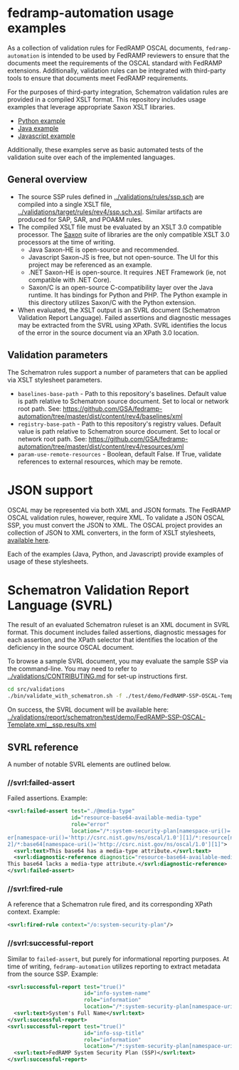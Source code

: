 # fedramp-automation usage examples

As a collection of validation rules for FedRAMP OSCAL documents, `fedramp-automation` is intended to be used by FedRAMP reviewers to ensure that the documents meet the requirements of the OSCAL standard with FedRAMP extensions. Additionally, validation rules can be integrated with third-party tools to ensure that documents meet FedRAMP requirements.

For the purposes of third-party integration, Schematron validation rules are provided in a compiled XSLT format. This repository includes usage examples that leverage appropriate Saxon XSLT libraries.

- [Python example](./python/README.md)
- [Java example](./java/README.md)
- [Javascript example](./javascript/README.md)

Additionally, these examples serve as basic automated tests of the validation suite over each of the implemented languages.

## General overview

- The source SSP rules defined in [../validations/rules/ssp.sch](../validations/rules/ssp.sch) are compiled into a single XSLT file, [../validations/target/rules/rev4/ssp.sch.xsl](../validations/target/rules/rev4/ssp.sch.xsl). Similar artifacts are produced for SAP, SAR, and POA&M rules.
- The compiled XSLT file must be evaluated by an XSLT 3.0 compatible processor. The [Saxon](https://www.saxonica.com/) suite of libraries are the only compatible XSLT 3.0 processors at the time of writing.
  - Java Saxon-HE is open-source and recommended.
  - Javascript Saxon-JS is free, but not open-source. The UI for this project may be referenced as an example.
  - .NET Saxon-HE is open-source. It requires .NET Framework (ie, not compatible with .NET Core).
  - Saxon/C is an open-source C-compatibility layer over the Java runtime. It has bindings for Python and PHP. The Python example in this directory utilizes Saxon/C with the Python extension.
- When evaluated, the XSLT output is an SVRL document (Schematron Validation Report Language). Failed assertions and diagnostic messages may be extracted from the SVRL using XPath. SVRL identifies the locus of the error in the source document via an XPath 3.0 location.

## Validation parameters

The Schematron rules support a number of parameters that can be applied via XSLT stylesheet parameters.

- `baselines-base-path` - Path to this repository's baselines. Default value is path relative to Schematron source document. Set to local or network root path. See: https://github.com/GSA/fedramp-automation/tree/master/dist/content/rev4/baselines/xml
- `registry-base-path` - Path to this repository's registry values. Default value is path relative to Schematron source document. Set to local or network root path. See: https://github.com/GSA/fedramp-automation/tree/master/dist/content/rev4/resources/xml
- `param-use-remote-resources` - Boolean, default False. If True, validate references to external resources, which may be remote.

# JSON support

OSCAL may be represented via both XML and JSON formats. The FedRAMP OSCAL validation rules, however, require XML. To validate a JSON OSCAL SSP, you must convert the JSON to XML. The OSCAL project provides an collection of JSON to XML converters, in the form of XSLT stylesheets, [available here](https://github.com/usnistgov/OSCAL/tree/main/xml#oscal-json-to-xml-converters).

Each of the examples (Java, Python, and Javascript) provide examples of usage of these stylesheets.

# Schematron Validation Report Language (SVRL)

The result of an evaluated Schematron ruleset is an XML document in SVRL format. This document includes failed assertions, diagnostic messages for each assertion, and the XPath selector that identifies the location of the deficiency in the source OSCAL document.

To browse a sample SVRL document, you may evaluate the sample SSP via the command-line. You may need to refer to [../validations/CONTRIBUTING.md](../validations/CONTRIBUTING.md) for set-up instructions first.

```bash
cd src/validations
./bin/validate_with_schematron.sh -f ./test/demo/FedRAMP-SSP-OSCAL-Template.xml
```

On success, the SVRL document will be available here: [../validations/report/schematron/test/demo/FedRAMP-SSP-OSCAL-Template.xml__ssp.results.xml](../validations/report/schematron/test/demo/FedRAMP-SSP-OSCAL-Template.xml__ssp.results.xml)

## SVRL reference

A number of notable SVRL elements are outlined below.

### //svrl:failed-assert

Failed assertions. Example:

```xml
<svrl:failed-assert test="./@media-type"
                    id="resource-base64-available-media-type"
                    role="error"
                    location="/*:system-security-plan[namespace-uri()='http://csrc.nist.gov/ns/oscal/1.0'][1]/*:back-matt
er[namespace-uri()='http://csrc.nist.gov/ns/oscal/1.0'][1]/*:resource[namespace-uri()='http://csrc.nist.gov/ns/oscal/1.0'][1
2]/*:base64[namespace-uri()='http://csrc.nist.gov/ns/oscal/1.0'][1]">
  <svrl:text>This base64 has a media-type attribute.</svrl:text>
  <svrl:diagnostic-reference diagnostic="resource-base64-available-media-type-diagnostic">
This base64 lacks a media-type attribute.</svrl:diagnostic-reference>
</svrl:failed-assert>
```

### //svrl:fired-rule

A reference that a Schematron rule fired, and its corresponding XPath context. Example:

```xml
<svrl:fired-rule context="/o:system-security-plan"/>
```

### //svrl:successful-report

Similar to `failed-assert`, but purely for informational reporting purposes. At time of writing, `fedramp-automation` utilizes reporting to extract metadata from the source SSP. Example:

```xml
<svrl:successful-report test="true()"
                        id="info-system-name"
                        role="information"
                        location="/*:system-security-plan[namespace-uri()='http://csrc.nist.gov/ns/oscal/1.0'][1]">
  <svrl:text>System's Full Name</svrl:text>
</svrl:successful-report>
<svrl:successful-report test="true()"
                        id="info-ssp-title"
                        role="information"
                        location="/*:system-security-plan[namespace-uri()='http://csrc.nist.gov/ns/oscal/1.0'][1]">
  <svrl:text>FedRAMP System Security Plan (SSP)</svrl:text>
</svrl:successful-report>
```
